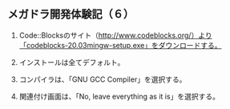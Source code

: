 ## メガドラ開発体験記（６）

1. Code::Blocksのサイト（http://www.codeblocks.org/）より「codeblocks-20.03mingw-setup.exe」をダウンロードする。

2. インストールは全てデフォルト。

3. コンパイラは、「GNU GCC Compiler」を選択する。

4. 関連付け画面は、「No, leave everything as it is」を選択する。